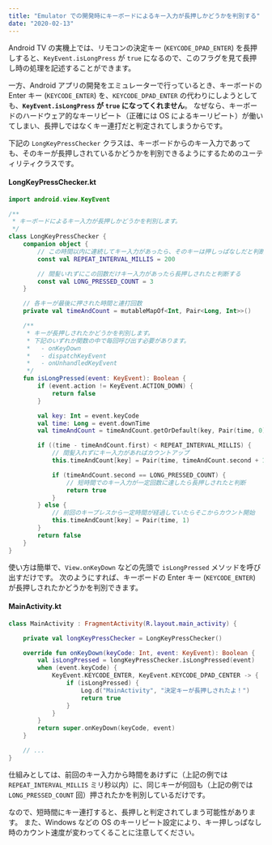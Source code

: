 ```yaml
---
title: "Emulator での開発時にキーボードによるキー入力が長押しかどうかを判別する"
date: "2020-02-13"
---
```


Android TV の実機上では、リモコンの決定キー (`KEYCODE_DPAD_ENTER`) を長押しすると、`KeyEvent.isLongPress` が `true` になるので、このフラグを見て長押し時の処理を記述することができます。

一方、Android アプリの開発をエミュレーターで行っているとき、キーボードの Enter キー (`KEYCODE_ENTER`) を、`KEYCODE_DPAD_ENTER` の代わりにしようとしても、**`KeyEvent.isLongPress` が `true` になってくれません**。
なぜなら、キーボードのハードウェア的なキーリピート（正確には OS によるキーリピート）が働いてしまい、長押しではなくキー連打だと判定されてしまうからです。

下記の `LongKeyPressChecker` クラスは、キーボードからのキー入力であっても、そのキーが長押しされているかどうかを判別できるようにするためのユーティリティクラスです。

#### LongKeyPressChecker.kt

```kotlin
import android.view.KeyEvent

/**
 * キーボードによるキー入力が長押しかどうかを判別します。
 */
class LongKeyPressChecker {
    companion object {
        // この時間以内に連続してキー入力があったら、そのキーは押しっぱなしだと判断する
        const val REPEAT_INTERVAL_MILLIS = 200

        // 間髪いれずにこの回数だけキー入力があったら長押しされたと判断する
        const val LONG_PRESSED_COUNT = 3
    }

    // 各キーが最後に押された時間と連打回数
    private val timeAndCount = mutableMapOf<Int, Pair<Long, Int>>()

    /**
     * キーが長押しされたかどうかを判別します。
     * 下記のいずれか関数の中で毎回呼び出す必要があります。
     *   - onKeyDown
     *   - dispatchKeyEvent
     *   - onUnhandledKeyEvent
     */
    fun isLongPressed(event: KeyEvent): Boolean {
        if (event.action != KeyEvent.ACTION_DOWN) {
            return false
        }

        val key: Int = event.keyCode
        val time: Long = event.downTime
        val timeAndCount = timeAndCount.getOrDefault(key, Pair(time, 0))

        if ((time - timeAndCount.first) < REPEAT_INTERVAL_MILLIS) {
            // 間髪入れずにキー入力があればカウントアップ
            this.timeAndCount[key] = Pair(time, timeAndCount.second + 1)

            if (timeAndCount.second == LONG_PRESSED_COUNT) {
                // 短時間でのキー入力が一定回数に達したら長押しされたと判断
                return true
            }
        } else {
            // 前回のキープレスから一定時間が経過していたらそこからカウント開始
            this.timeAndCount[key] = Pair(time, 1)
        }
        return false
    }
}
```

使い方は簡単で、`View.onKeyDown` などの先頭で `isLongPressed` メソッドを呼び出すだけです。
次のようにすれば、キーボードの Enter キー (`KEYCODE_ENTER`) が長押しされたかどうかを判別できます。

#### MainActivity.kt

```kotlin
class MainActivity : FragmentActivity(R.layout.main_activity) {

    private val longKeyPressChecker = LongKeyPressChecker()

    override fun onKeyDown(keyCode: Int, event: KeyEvent): Boolean {
        val isLongPressed = longKeyPressChecker.isLongPressed(event)
        when (event.keyCode) {
            KeyEvent.KEYCODE_ENTER, KeyEvent.KEYCODE_DPAD_CENTER -> {
                if (isLongPressed) {
                    Log.d("MainActivity", "決定キーが長押しされたよ！")
                    return true
                }
            }
        }
        return super.onKeyDown(keyCode, event)
    }

    // ...
}
```

仕組みとしては、前回のキー入力から時間をあけずに（上記の例では `REPEAT_INTERVAL_MILLIS` ミリ秒以内）に、同じキーが何回も（上記の例では `LONG_PRESSED_COUNT` 回）押されたかを判別しているだけです。

なので、短時間にキー連打すると、長押しと判定されてしまう可能性があります。
また、Windows などの OS のキーリピート設定により、キー押しっぱなし時のカウント速度が変わってくることに注意してください。


